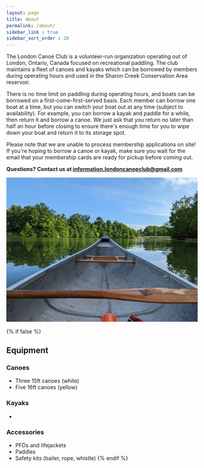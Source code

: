 ```yaml
---
layout: page
title: About
permalink: /about/
sidebar_link : true
sidebar_sort_order : 20
---
```


The London Canoe Club is a volunteer-run organization operating out of London, Ontario, Canada focused on recreational paddling. The club maintains a fleet of canoes and kayaks which can be borrowed by members during operating hours and used in the Sharon Creek Conservation Area reservoir.

There is no time limit on paddling during operating hours, and boats can be borrowed on a first-come-first-served basis. Each member can borrow one boat at a time, but you can switch your boat out at any time (subject to availability). For example, you can borrow a kayak and paddle for a while, then return it and borrow a canoe. We just ask that you return no later than half an hour before closing to ensure there's enough time for you to wipe down your boat and return it to its storage spot.

Please note that we are unable to process membership applications on site! If you're hoping to borrow a canoe or kayak, make sure you wait for the email that your membership cards are ready for pickup before coming out.

**Questions? Contact us at [information.londoncanoeclub@gmail.com](mailto:information.londoncanoeclub@gmail.com)**


![View from the bow of a canoe looking out over the water at Sharon Creek Conservation Area](/images/bow.jpg)


{% if false %}
## Equipment
### Canoes
* Three 15ft canoes (white)
* Five 16ft canoes (yellow)

### Kayaks
* 

### Accessories
* PFDs and lifejackets
* Paddles
* Safety kits (bailer, rope, whistle)
{% endif %}
